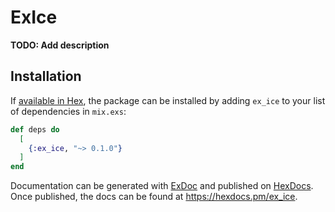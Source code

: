 # ExIce

**TODO: Add description**

## Installation

If [available in Hex](https://hex.pm/docs/publish), the package can be installed
by adding `ex_ice` to your list of dependencies in `mix.exs`:

```elixir
def deps do
  [
    {:ex_ice, "~> 0.1.0"}
  ]
end
```

Documentation can be generated with [ExDoc](https://github.com/elixir-lang/ex_doc)
and published on [HexDocs](https://hexdocs.pm). Once published, the docs can
be found at <https://hexdocs.pm/ex_ice>.

